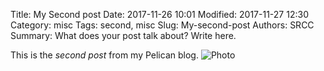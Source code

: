 Title: My Second post
Date: 2017-11-26 10:01
Modified: 2017-11-27 12:30
Category: misc
Tags: second, misc
Slug: My-second-post
Authors: SRCC
Summary: What does your post talk about? Write here.

This is the *second post* from my Pelican blog.
![Photo]({attach}images/screenshot.png)